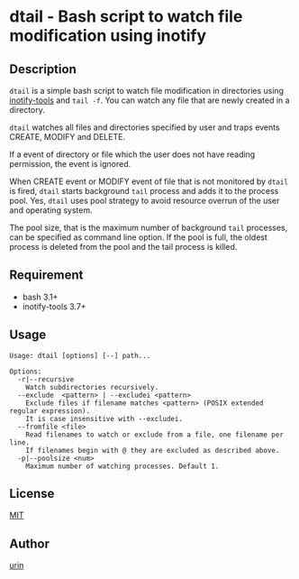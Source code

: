 dtail - Bash script to watch file modification using inotify
===

## Description

`dtail` is a simple bash script to watch file modification in directories using [inotify\-tools](//github.com/rvoicilas/inotify-tools/wiki) and `tail -f`.
You can watch any file that are newly created in a directory.

`dtail` watches all files and directories specified by user and traps events CREATE, MODIFY and DELETE.

If a event of directory or file which the user does not have reading permission, the event is ignored.

When CREATE event or MODIFY event of file that is not monitored by `dtail` is fired, `dtail` starts background `tail` process and adds it to the process pool.
Yes, `dtail` uses pool strategy to avoid resource overrun of the user and operating system.

The pool size, that is the maximum number of background `tail` processes, can be specified as command line option.
If the pool is full, the oldest process is deleted from the pool and the tail process is killed.

## Requirement

- bash 3.1+
- inotify-tools 3.7+

## Usage

```
Usage: dtail [options] [--] path...

Options:
  -r|--recursive
    Watch subdirectories recursively.
  --exclude  <pattern> | --excludei <pattern>
    Exclude files if filename matches <pattern> (POSIX extended regular expression).
    It is case insensitive with --excludei.
  --fromfile <file>
    Read filenames to watch or exclude from a file, one filename per line.
    If filenames begin with @ they are excluded as described above.
  -p|--poolsize <num>
    Maximum number of watching processes. Default 1.

```

## License

[MIT](/LICENSE)

## Author

[urin](//github.com/urin)

